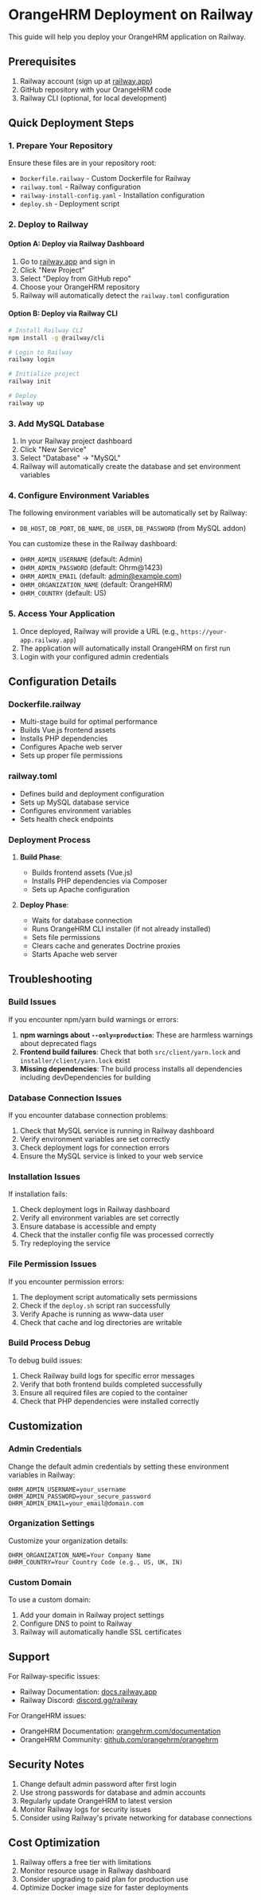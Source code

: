 # OrangeHRM Deployment on Railway

This guide will help you deploy your OrangeHRM application on Railway.

## Prerequisites

1. Railway account (sign up at [railway.app](https://railway.app))
2. GitHub repository with your OrangeHRM code
3. Railway CLI (optional, for local development)

## Quick Deployment Steps

### 1. Prepare Your Repository

Ensure these files are in your repository root:
- `Dockerfile.railway` - Custom Dockerfile for Railway
- `railway.toml` - Railway configuration
- `railway-install-config.yaml` - Installation configuration
- `deploy.sh` - Deployment script

### 2. Deploy to Railway

#### Option A: Deploy via Railway Dashboard

1. Go to [railway.app](https://railway.app) and sign in
2. Click "New Project"
3. Select "Deploy from GitHub repo"
4. Choose your OrangeHRM repository
5. Railway will automatically detect the `railway.toml` configuration

#### Option B: Deploy via Railway CLI

```bash
# Install Railway CLI
npm install -g @railway/cli

# Login to Railway
railway login

# Initialize project
railway init

# Deploy
railway up
```

### 3. Add MySQL Database

1. In your Railway project dashboard
2. Click "New Service"
3. Select "Database" → "MySQL"
4. Railway will automatically create the database and set environment variables

### 4. Configure Environment Variables

The following environment variables will be automatically set by Railway:
- `DB_HOST`, `DB_PORT`, `DB_NAME`, `DB_USER`, `DB_PASSWORD` (from MySQL addon)

You can customize these in the Railway dashboard:
- `OHRM_ADMIN_USERNAME` (default: Admin)
- `OHRM_ADMIN_PASSWORD` (default: Ohrm@1423)
- `OHRM_ADMIN_EMAIL` (default: admin@example.com)
- `OHRM_ORGANIZATION_NAME` (default: OrangeHRM)
- `OHRM_COUNTRY` (default: US)

### 5. Access Your Application

1. Once deployed, Railway will provide a URL (e.g., `https://your-app.railway.app`)
2. The application will automatically install OrangeHRM on first run
3. Login with your configured admin credentials

## Configuration Details

### Dockerfile.railway

- Multi-stage build for optimal performance
- Builds Vue.js frontend assets
- Installs PHP dependencies
- Configures Apache web server
- Sets up proper file permissions

### railway.toml

- Defines build and deployment configuration
- Sets up MySQL database service
- Configures environment variables
- Sets health check endpoints

### Deployment Process

1. **Build Phase**: 
   - Builds frontend assets (Vue.js)
   - Installs PHP dependencies via Composer
   - Sets up Apache configuration

2. **Deploy Phase**:
   - Waits for database connection
   - Runs OrangeHRM CLI installer (if not already installed)
   - Sets file permissions
   - Clears cache and generates Doctrine proxies
   - Starts Apache web server

## Troubleshooting

### Build Issues

If you encounter npm/yarn build warnings or errors:

1. **npm warnings about `--only=production`**: These are harmless warnings about deprecated flags
2. **Frontend build failures**: Check that both `src/client/yarn.lock` and `installer/client/yarn.lock` exist
3. **Missing dependencies**: The build process installs all dependencies including devDependencies for building

### Database Connection Issues

If you encounter database connection problems:

1. Check that MySQL service is running in Railway dashboard
2. Verify environment variables are set correctly
3. Check deployment logs for connection errors
4. Ensure the MySQL service is linked to your web service

### Installation Issues

If installation fails:

1. Check deployment logs in Railway dashboard
2. Verify all environment variables are set correctly
3. Ensure database is accessible and empty
4. Check that the installer config file was processed correctly
5. Try redeploying the service

### File Permission Issues

If you encounter permission errors:

1. The deployment script automatically sets permissions
2. Check if the `deploy.sh` script ran successfully
3. Verify Apache is running as www-data user
4. Check that cache and log directories are writable

### Build Process Debug

To debug build issues:

1. Check Railway build logs for specific error messages
2. Verify that both frontend builds completed successfully
3. Ensure all required files are copied to the container
4. Check that PHP dependencies were installed correctly

## Customization

### Admin Credentials

Change the default admin credentials by setting these environment variables in Railway:

```
OHRM_ADMIN_USERNAME=your_username
OHRM_ADMIN_PASSWORD=your_secure_password
OHRM_ADMIN_EMAIL=your_email@domain.com
```

### Organization Settings

Customize your organization details:

```
OHRM_ORGANIZATION_NAME=Your Company Name
OHRM_COUNTRY=Your Country Code (e.g., US, UK, IN)
```

### Custom Domain

To use a custom domain:

1. Add your domain in Railway project settings
2. Configure DNS to point to Railway
3. Railway will automatically handle SSL certificates

## Support

For Railway-specific issues:
- Railway Documentation: [docs.railway.app](https://docs.railway.app)
- Railway Discord: [discord.gg/railway](https://discord.gg/railway)

For OrangeHRM issues:
- OrangeHRM Documentation: [orangehrm.com/documentation](https://orangehrm.com/documentation)
- OrangeHRM Community: [github.com/orangehrm/orangehrm](https://github.com/orangehrm/orangehrm)

## Security Notes

1. Change default admin password after first login
2. Use strong passwords for database and admin accounts
3. Regularly update OrangeHRM to latest version
4. Monitor Railway logs for security issues
5. Consider using Railway's private networking for database connections

## Cost Optimization

1. Railway offers a free tier with limitations
2. Monitor resource usage in Railway dashboard
3. Consider upgrading to paid plan for production use
4. Optimize Docker image size for faster deployments
